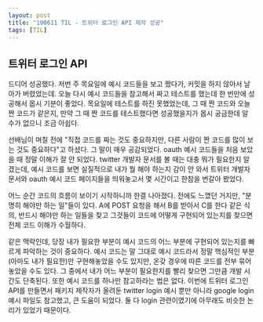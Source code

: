 ```yaml
---
layout: post
title: "190611 TIL - 트위터 로그인 API 제작 성공"
tags: [TIL]
---
```


## 트위터 로그인 API

드디어 성공했다. 저번 주 목요일에 예시 코드들을 보고 짰다가, 커밋을 하지 않아서 날아가 버렸었는데. 오늘 다시 예시 코드들을 참고해서 짜고 테스트를 했는데 한 번만에 성공해서 몹시 기분이 좋았다. 목요일에 테스트를 하진 못했었는데, 그 때 짠 코드와 오늘 짠 코드가 같은지, 만약 그 때 짠 코드를 테스트했다면 성공했을지가 몹시 궁금한데 알 수가 없으니 조금 아쉽다.  

선배님이 며칠 전에 "직접 코드를 짜는 것도 중요하지만, 다른 사람이 짠 코드를 많이 보는 것도 중요하다"고 하셨다. 그 말이 매우 공감되었다. oauth 예시 코드들을 처음 보았을 때 정말 이해가 잘 안 되었다. twitter 개발자 문서를 볼 때는 대충 뭐가 필요한지 알겠는데, 예시 코드를 보면 실질적으로 내가 뭘 해야 하는지 감이 안 와서 트위터 개발자 문서와 oauth 예시 코드 페이지들을 띄워놓고서 몇 시간이고 한참을 번갈아 봤었다.  

어느 순간 코드의 흐름이 보이기 시작하니까 한결 나아졌다. 전에도 느꼈던 거지만, "분명히 해야만 하는 일"들이 있다. A에 POST 요청을 해서 B를 받아서 C를 한다 같은 식의, 반드시 해야만 하는 일들을 찾고 그것들이 코드에 어떻게 구현되어 있는지를 찾으면 전체 코드 이해가 수월하다.  

같은 맥락인데, 당장 내가 필요한 부분이 예시 코드의 어느 부분에 구현되어 있는지를 빠르게 파악하는 것이 중요하다. 예시 코드는 말 그대로 예시 코드라서 정말 핵심적인 부분(아마도 내가 필요한)만 구현해놓았을 수도 있지만, 온갖 경우에 따른 코드를 전부 묶어놓았을 수도 있다. 그 중에서 내가 어느 부분이 필요한지를 빨리 찾으면 그만큼 개발 시간도 단축된다. 또한 예시 코드를 하나만 참고하라는 법은 없다. 이번에 트위터 로그인 API를 만들면서 패키지 제작자가 올려둔 twitter login 예시 뿐만 아니라 google login 예시 파일도 참고했고, 큰 도움이 되었다. 둘 다 login 관련이였기에 아무래도 비슷한 논리가 있었기 때문이다. 


